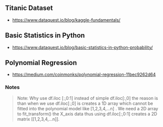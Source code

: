 
## Titanic Dataset
 - https://www.dataquest.io/blog/kaggle-fundamentals/
 
## Basic Statistics in Python
 - https://www.dataquest.io/blog/basic-statistics-in-python-probability/

## Polynomial Regression
 - https://medium.com/coinmonks/polynomial-regression-11bec9262d64
 
 
### Notes

> Note: Why use df.iloc [:,0:1] instead of simple df.iloc[:,0] the reason is than when we use df.iloc[:,0] is creates a 1D array which cannot be fitted into the polynomial model like [1,2,3,4,…n] . We need a 2D array to fit_transform() the X_axis data thus using df.iloc[:,0:1] creates a 2D matrix [[1,2,3,4,…n]].
 
 
